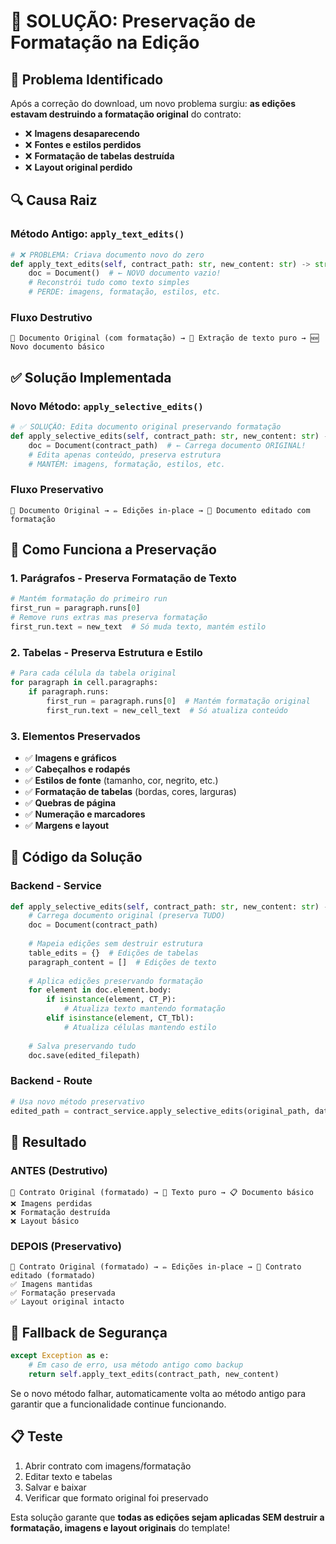 # 🎨 SOLUÇÃO: Preservação de Formatação na Edição

## 🚨 Problema Identificado

Após a correção do download, um novo problema surgiu: **as edições estavam destruindo a formatação original** do contrato:

- ❌ **Imagens desaparecendo**
- ❌ **Fontes e estilos perdidos** 
- ❌ **Formatação de tabelas destruída**
- ❌ **Layout original perdido**

## 🔍 Causa Raiz

### Método Antigo: `apply_text_edits()`
```python
# ❌ PROBLEMA: Criava documento novo do zero
def apply_text_edits(self, contract_path: str, new_content: str) -> str:
    doc = Document()  # ← NOVO documento vazio!
    # Reconstrói tudo como texto simples
    # PERDE: imagens, formatação, estilos, etc.
```

### Fluxo Destrutivo
```
📄 Documento Original (com formatação) → 📝 Extração de texto puro → 🆕 Novo documento básico
```

## ✅ Solução Implementada

### Novo Método: `apply_selective_edits()`
```python
# ✅ SOLUÇÃO: Edita documento original preservando formatação
def apply_selective_edits(self, contract_path: str, new_content: str) -> str:
    doc = Document(contract_path)  # ← Carrega documento ORIGINAL!
    # Edita apenas conteúdo, preserva estrutura
    # MANTÉM: imagens, formatação, estilos, etc.
```

### Fluxo Preservativo
```
📄 Documento Original → ✏️ Edições in-place → 💾 Documento editado com formatação
```

## 🔧 Como Funciona a Preservação

### 1. **Parágrafos - Preserva Formatação de Texto**
```python
# Mantém formatação do primeiro run
first_run = paragraph.runs[0]
# Remove runs extras mas preserva formatação
first_run.text = new_text  # Só muda texto, mantém estilo
```

### 2. **Tabelas - Preserva Estrutura e Estilo**
```python
# Para cada célula da tabela original
for paragraph in cell.paragraphs:
    if paragraph.runs:
        first_run = paragraph.runs[0]  # Mantém formatação original
        first_run.text = new_cell_text  # Só atualiza conteúdo
```

### 3. **Elementos Preservados**
- ✅ **Imagens e gráficos**
- ✅ **Cabeçalhos e rodapés**
- ✅ **Estilos de fonte** (tamanho, cor, negrito, etc.)
- ✅ **Formatação de tabelas** (bordas, cores, larguras)
- ✅ **Quebras de página**
- ✅ **Numeração e marcadores**
- ✅ **Margens e layout**

## 🎯 Código da Solução

### Backend - Service
```python
def apply_selective_edits(self, contract_path: str, new_content: str) -> str:
    # Carrega documento original (preserva TUDO)
    doc = Document(contract_path)
    
    # Mapeia edições sem destruir estrutura
    table_edits = {}  # Edições de tabelas
    paragraph_content = []  # Edições de texto
    
    # Aplica edições preservando formatação
    for element in doc.element.body:
        if isinstance(element, CT_P):
            # Atualiza texto mantendo formatação
        elif isinstance(element, CT_Tbl):
            # Atualiza células mantendo estilo
    
    # Salva preservando tudo
    doc.save(edited_filepath)
```

### Backend - Route
```python
# Usa novo método preservativo
edited_path = contract_service.apply_selective_edits(original_path, data['content'])
```

## 🚀 Resultado

### ANTES (Destrutivo)
```
📄 Contrato Original (formatado) → 📝 Texto puro → 📋 Documento básico
❌ Imagens perdidas
❌ Formatação destruída 
❌ Layout básico
```

### DEPOIS (Preservativo)
```
📄 Contrato Original (formatado) → ✏️ Edições in-place → 📄 Contrato editado (formatado)
✅ Imagens mantidas
✅ Formatação preservada
✅ Layout original intacto
```

## 🔬 Fallback de Segurança

```python
except Exception as e:
    # Em caso de erro, usa método antigo como backup
    return self.apply_text_edits(contract_path, new_content)
```

Se o novo método falhar, automaticamente volta ao método antigo para garantir que a funcionalidade continue funcionando.

## 📋 Teste

1. Abrir contrato com imagens/formatação
2. Editar texto e tabelas
3. Salvar e baixar
4. Verificar que formato original foi preservado

Esta solução garante que **todas as edições sejam aplicadas SEM destruir a formatação, imagens e layout originais** do template!